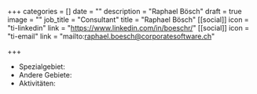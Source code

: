 +++
categories = []
date = ""
description = "Raphael Bösch"
draft = true
image = ""
job_title = "Consultant"
title = "Raphael Bösch"
[[social]]
icon = "ti-linkedin"
link = "https://www.linkedin.com/in/boeschr/"
[[social]]
icon = "ti-email"
link = "mailto:raphael.boesch@corporatesoftware.ch"

+++

* Spezialgebiet: 
* Andere Gebiete: 
* Aktivitäten: 